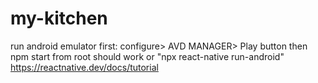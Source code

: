# my-kitchen

run android emulator first: configure> AVD MANAGER> Play button
then npm start from root should work or "npx react-native run-android"
https://reactnative.dev/docs/tutorial
